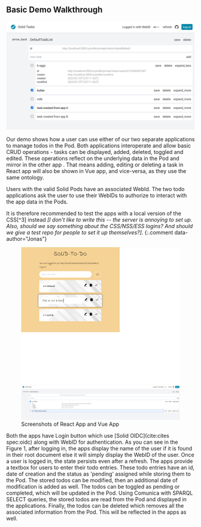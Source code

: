 ## Basic Demo Walkthrough

![vue_demo_screenshot](../assets/screenshots/vue_demo_screenshot.png)


Our demo shows how a user can use either of our two separate applications to manage todos in  the Pod. 
Both applications interoperate and allow basic CRUD operations - tasks can be displayed, added, deleted, toggled and edited. 
These operations reflect on the underlying data in the Pod and mirror in the other app .
That means adding, editing or deleting a task in React app will also be shown in Vue app, and vice-versa, as they use the same ontology.

Users with the valid Solid Pods have an associated WebId.
The two todo applications ask the user to use their WebIDs to authorize to interact with the app data in the Pods. 

It is therefore recommended to test the apps with a local version of the CSS[^3] instead _[I don't like to write this -- the server is annoying to set up. Also, should we say something about the CSS/NSS/ESS logins? And should we give a test repo for people to set it up themselves?]_.
{:.comment data-author="Jonas"}

<figure id="figure-main">
<img src="img/react_app.png" >

<img src="img/vue_app.png" >

<figcaption markdown="block">
Screenshots of React App and Vue App
</figcaption>
</figure>

Both the apps have Login button which use [Solid OIDC](cite:cites spec:oidc) along with WebID for authentication. 
As you can see in the Figure 1, after logging in, the apps display the name of the user if it is found in their root document else it will simply display the WebID of the user. 
Once a user is logged in, the state persists even after a refresh. 
The apps provide a textbox for users to enter their todo entries.
These todo entries have an id, date of creation and the status as 'pending' assigned while storing them to the Pod. 
The stored todos can be modified, then an additional date of modification is added as well. 
The todos can be toggled as pending or completed, which will be updated in the Pod. 
Using Comunica with SPARQL SELECT queries, the stored todos are read from the Pod and displayed in the applications. 
Finally, the todos can be deleted which removes all the associated information from the Pod. This will be reflected in the apps as well.